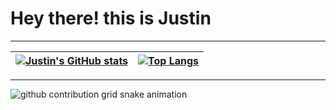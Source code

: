 <!-- Greeting -->
# Hey there! this is Justin 


----

| [![Justin's GitHub stats](https://github-readme-stats.vercel.app/api?username=justinzjj&theme=cobalt&hide_border=true)](https://github.com/anuraghazra/github-readme-stats) | [![Top Langs](https://github-readme-stats.vercel.app/api/top-langs/?username=justinzjj&hide_border=true&layout=compact)](https://github.com/anuraghazra/github-readme-stats) |
| ---- | ----|

----

<picture>
  <source media="(prefers-color-scheme: dark)" srcset="https://raw.githubusercontent.com/justinzjj/justinzjj/refs/heads/output/github-contribution-grid-snake-dark.svg">
  <source media="(prefers-color-scheme: light)" srcset="https://raw.githubusercontent.com/justinzjj/justinzjj/refs/heads/output/github-contribution-grid-snake.svg">
  <img alt="github contribution grid snake animation" src="[https://github.com/juistinzjj/juistinzjj/blob](https://raw.githubusercontent.com/justinzjj/justinzjj/refs/heads)/output/github-contribution-grid-snake.svg">
</picture>
